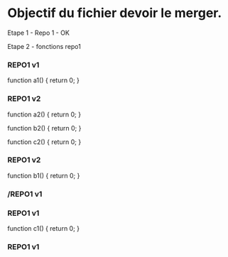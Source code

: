 # Objectif du fichier devoir le merger.

Etape 1 - Repo 1 - OK

Etape 2 - fonctions repo1 
### REPO1 v1
function a1() {
	return 0;
}

### REPO1 v2
function a2() {
	return 0;
}


function b2() {
	return 0;
}

function c2() {
	return 0;
}
### REPO1 v2

function b1() {
	return 0;
}
### /REPO1 v1



### REPO1 v1
function c1() {
	return 0;
}
### REPO1 v1